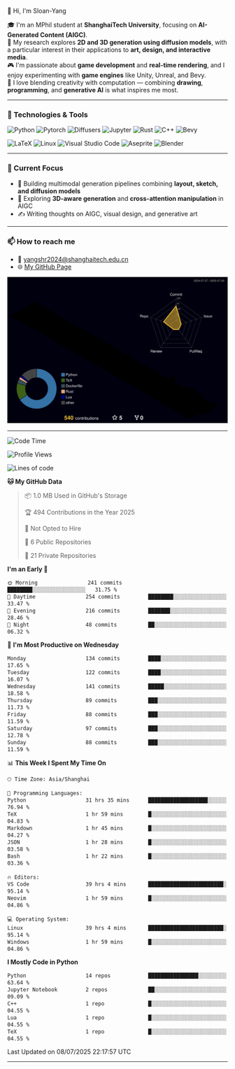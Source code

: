 👋 Hi, I'm Sloan-Yang

🎓 I'm an MPhil student at **ShanghaiTech University**, focusing on **AI-Generated Content (AIGC)**.  
🧠 My research explores **2D and 3D generation using diffusion models**, with a particular interest in their applications to **art, design, and interactive media**.  
🎮 I'm passionate about **game development** and **real-time rendering**, and I enjoy experimenting with **game engines** like Unity, Unreal, and Bevy.  
🎨 I love blending creativity with computation — combining **drawing**, **programming**, and **generative AI** is what inspires me most.

---

### 🧰 Technologies & Tools

![Python](https://img.shields.io/badge/python-%233776AB.svg?style=for-the-badge&logo=python&logoColor=white)
![Pytorch](https://img.shields.io/badge/pytorch-%23EE4C2C.svg?style=for-the-badge&logo=pytorch&logoColor=white)
![Diffusers](https://img.shields.io/badge/diffusers-HuggingFace-yellow?style=for-the-badge&logo=huggingface&logoColor=black)
![Jupyter](https://img.shields.io/badge/Jupyter-%23F37626.svg?style=for-the-badge&logo=Jupyter&logoColor=white)
![Rust](https://img.shields.io/badge/Rust-%23000000.svg?style=for-the-badge&logo=rust&logoColor=white)
![C++](https://img.shields.io/badge/C++-%2300599C.svg?style=for-the-badge&logo=c%2B%2B&logoColor=white)
![Bevy](https://img.shields.io/badge/Bevy-000000.svg?style=for-the-badge&logo=bevy&logoColor=white)

![LaTeX](https://img.shields.io/badge/LaTeX-47A141?style=for-the-badge&logo=latex&logoColor=white)
![Linux](https://img.shields.io/badge/Linux-FCC624?style=for-the-badge&logo=linux&logoColor=black)
![Visual Studio Code](https://img.shields.io/badge/VSCode-0078d7.svg?style=for-the-badge&logo=visual-studio-code&logoColor=white)
![Aseprite](https://img.shields.io/badge/Aseprite-FFFFFF?style=for-the-badge&logo=Aseprite&logoColor=%237D929E)
![Blender](https://img.shields.io/badge/Blender-F5792A?style=for-the-badge&logo=blender&logoColor=white)

---

### 🔭 Current Focus

- 🎨 Building multimodal generation pipelines combining **layout, sketch, and diffusion models**
- 🧪 Exploring **3D-aware generation** and **cross-attention manipulation** in AIGC
- ✍️ Writing thoughts on AIGC, visual design, and generative art

---

### 📫 How to reach me

- 📧 <a href="mailto:yangshr2024@shanghaitech.edu.cn">yangshr2024@shanghaitech.edu.cn</a>
- 🌐 [My GitHub Page](https://sloan-yang.github.io)  



![3D Profile](https://raw.githubusercontent.com/Sloan-Yang/Sloan-Yang/main/profile-3d-contrib/profile-night-rainbow.svg)

---


<!--START_SECTION:waka-->
![Code Time](http://img.shields.io/badge/Code%20Time-337%20hrs%2052%20mins-blue)

![Profile Views](http://img.shields.io/badge/Profile%20Views-3-blue)

![Lines of code](https://img.shields.io/badge/From%20Hello%20World%20I%27ve%20Written-2.1%20million%20lines%20of%20code-blue)

**🐱 My GitHub Data** 

> 📦 1.0 MB Used in GitHub's Storage 
 > 
> 🏆 494 Contributions in the Year 2025
 > 
> 🚫 Not Opted to Hire
 > 
> 📜 6 Public Repositories 
 > 
> 🔑 21 Private Repositories 
 > 
**I'm an Early 🐤** 

```text
🌞 Morning                241 commits         ████████░░░░░░░░░░░░░░░░░   31.75 % 
🌆 Daytime                254 commits         ████████░░░░░░░░░░░░░░░░░   33.47 % 
🌃 Evening                216 commits         ███████░░░░░░░░░░░░░░░░░░   28.46 % 
🌙 Night                  48 commits          ██░░░░░░░░░░░░░░░░░░░░░░░   06.32 % 
```
📅 **I'm Most Productive on Wednesday** 

```text
Monday                   134 commits         ████░░░░░░░░░░░░░░░░░░░░░   17.65 % 
Tuesday                  122 commits         ████░░░░░░░░░░░░░░░░░░░░░   16.07 % 
Wednesday                141 commits         █████░░░░░░░░░░░░░░░░░░░░   18.58 % 
Thursday                 89 commits          ███░░░░░░░░░░░░░░░░░░░░░░   11.73 % 
Friday                   88 commits          ███░░░░░░░░░░░░░░░░░░░░░░   11.59 % 
Saturday                 97 commits          ███░░░░░░░░░░░░░░░░░░░░░░   12.78 % 
Sunday                   88 commits          ███░░░░░░░░░░░░░░░░░░░░░░   11.59 % 
```


📊 **This Week I Spent My Time On** 

```text
🕑︎ Time Zone: Asia/Shanghai

💬 Programming Languages: 
Python                   31 hrs 35 mins      ███████████████████░░░░░░   76.94 % 
TeX                      1 hr 59 mins        █░░░░░░░░░░░░░░░░░░░░░░░░   04.83 % 
Markdown                 1 hr 45 mins        █░░░░░░░░░░░░░░░░░░░░░░░░   04.27 % 
JSON                     1 hr 28 mins        █░░░░░░░░░░░░░░░░░░░░░░░░   03.58 % 
Bash                     1 hr 22 mins        █░░░░░░░░░░░░░░░░░░░░░░░░   03.36 % 

🔥 Editors: 
VS Code                  39 hrs 4 mins       ████████████████████████░   95.14 % 
Neovim                   1 hr 59 mins        █░░░░░░░░░░░░░░░░░░░░░░░░   04.86 % 

💻 Operating System: 
Linux                    39 hrs 4 mins       ████████████████████████░   95.14 % 
Windows                  1 hr 59 mins        █░░░░░░░░░░░░░░░░░░░░░░░░   04.86 % 
```

**I Mostly Code in Python** 

```text
Python                   14 repos            ████████████████░░░░░░░░░   63.64 % 
Jupyter Notebook         2 repos             ██░░░░░░░░░░░░░░░░░░░░░░░   09.09 % 
C++                      1 repo              █░░░░░░░░░░░░░░░░░░░░░░░░   04.55 % 
Lua                      1 repo              █░░░░░░░░░░░░░░░░░░░░░░░░   04.55 % 
TeX                      1 repo              █░░░░░░░░░░░░░░░░░░░░░░░░   04.55 % 
```




 Last Updated on 08/07/2025 22:17:57 UTC
<!--END_SECTION:waka-->

---





